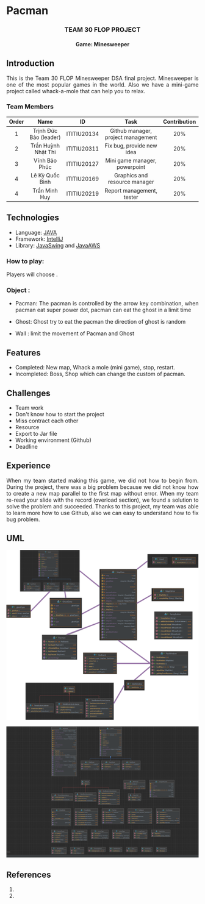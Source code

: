 # Pacman
<h3 align="center">TEAM 30 FLOP PROJECT</h3>
<h4 align="center">Game: Minesweeper</h4>


<!-- ABOUT THE PROJECT -->

## Introduction

<div style="text-align:justify">
This is the Team 30 FLOP Minesweeper DSA final project. Minesweeper is one of the most popular games in the world. Also we have a mini-game project called whack-a-mole that can help you to relax.
</div>

### Team Members

| Order |          Name          |     ID      |                Task                | Contribution |
| :---: |:----------------------:|:-----------:|:----------------------------------:|:------------:|
|   1   | Trịnh Đức Bảo (leader) | ITITIU20134 | Github manager, project management |     20%      |
|   2   |  Trần Huỳnh Nhật Thi   | ITITIU20311 |     Fix bug, provide new idea      |     20%      |
|   3   |     Vĩnh Bảo Phúc      | ITITIU20127 |   Mini game manager, powerpoint    |     20%      |
|   4   |    Lê Kỳ Quốc Bình     | ITITIU20169 |   Graphics and resource manager    |     20%      |
|   4   |     Trần Minh Huy      | ITITIU20219 |     Report management, tester      |     20%      |


## Technologies


- Language: [JAVA](https://www.java.com/en/)
- Framework: [IntelliJ](https://www.jetbrains.com/idea/)
- Library: [JavaSwing](https://en.wikipedia.org/wiki/Swing_(Java)) and [JavaAWS](https://en.wikipedia.org/wiki/Abstract_Window_Toolkit)

### How to play:
<div style="text-align:justify">

Players will choose .

### Object  :

- Pacman: The pacman is controlled by the arrow key combination, when pacman eat super power dot, pacman can eat the ghost in a limit time



-  Ghost: Ghost try to eat the pacman the direction of ghost is random


- Wall : limit the movement of Pacman and Ghost



<!-- FEATURES -->
## Features
- Completed: New map, Whack a mole (mini game), stop, restart.
- Incompleted: Boss, Shop which can change the custom of pacman.


<!-- CHALLENGES -->
## Challenges

- Team work
- Don't know how to start the project
- Miss contract each other
- Resource
- Export to Jar file
- Working environment (Github)
- Deadline
  <br />

## Experience
<div style="text-align:justify">
When my team started making this game, we did not how to begin from. During the project, there was a big problem because we did not know how to create a new map parallel to the first map without error. When my team re-read your slide with the record (overload section), we found a solution to solve the problem and succeeded.
Thanks to this project, my team was able to learn more how to use Github, also we can easy to understand how to fix bug problem.
</div>

## UML
<a href="https://github.com/drdan2022010/PacManoop/blob/main/Untitled%20Diagram.drawio%20(3).png" target="_blank"><img src="https://github.com/drdan2022010/PacManoop/blob/main/Untitled%20Diagram.drawio%20(3).png" alt="UML" /></a>

  <a href="https://github.com/drdan2022010/PacManoop/blob/main/uml.png" target="_blank"><img src="https://github.com/drdan2022010/PacManoop/blob/main/uml.png" alt="UML" /></a>

## References
1. 
2. 




